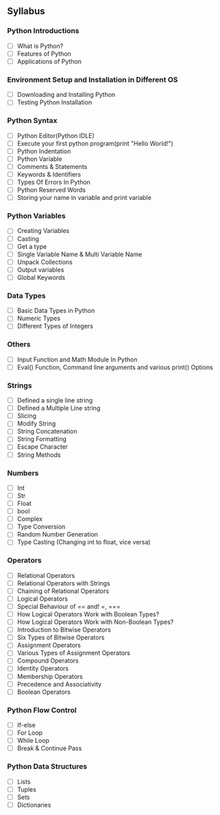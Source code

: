 ## Syllabus

### Python Introductions
- [ ] What is Python?
- [ ] Features of Python
- [ ] Applications of Python

### Environment Setup and Installation in Different OS
- [ ] Downloading and Installing Python
- [ ] Testing Python Installation

### Python Syntax
- [ ] Python Editor(Python IDLE)
- [ ] Execute your first python program(print "Hello World!")
- [ ] Python Indentation
- [ ] Python Variable
- [ ] Comments & Statements
- [ ] Keywords & Identifiers
- [ ] Types Of Errors In Python
- [ ] Python Reserved Words
- [ ] Storing your name in variable and print variable

### Python Variables
- [ ] Creating Variables
- [ ] Casting
- [ ] Get a type
- [ ] Single Variable Name & Multi Variable Name
- [ ] Unpack Collections
- [ ] Output variables
- [ ] Global Keywords

### Data Types
- [ ] Basic Data Types in Python
- [ ] Numeric Types
- [ ] Different Types of Integers

### Others
- [ ] Input Function and Math Module In Python
- [ ] Eval() Function, Command line arguments and various print() Options

### Strings
- [ ] Defined a single line string
- [ ] Defined a Multiple Line string
- [ ] Slicing
- [ ] Modify String
- [ ] String Concatenation
- [ ] String Formatting
- [ ] Escape Character
- [ ] String Methods

### Numbers
- [ ] Int
- [ ] Str
- [ ] Float
- [ ] bool
- [ ] Complex
- [ ] Type Conversion
- [ ] Random Number Generation
- [ ] Type Casting (Changing int to float, vice versa)

### Operators
- [ ] Relational Operators
- [ ] Relational Operators with Strings
- [ ] Chaining of Relational Operators
- [ ] Logical Operators
- [ ] Special Behaviour of == and! =, ===
- [ ] How Logical Operators Work with Boolean Types?
- [ ] How Logical Operators Work with Non-Boolean Types?
- [ ] Introduction to Bitwise Operators
- [ ] Six Types of Bitwise Operators
- [ ] Assignment Operators
- [ ] Various Types of Assignment Operators
- [ ] Compound Operators
- [ ] Identity Operators
- [ ] Membership Operators
- [ ] Precedence and Associativity
- [ ] Boolean Operators

### Python Flow Control
- [ ] If-else
- [ ] For Loop
- [ ] While Loop
- [ ] Break & Continue Pass

### Python Data Structures
- [ ] Lists
- [ ] Tuples
- [ ] Sets
- [ ] Dictionaries

